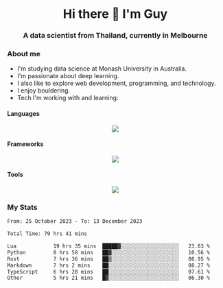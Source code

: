<h1 align="center">Hi there 👋 I'm Guy</h1>
<h3 align="center">A data scientist from Thailand, currently in Melbourne</h3>

### About me

- I'm studying data science at Monash University in Australia.
- I'm passionate about deep learning.
- I also like to explore web development, programming, and technology.
- I enjoy bouldering.
- Tech I'm working with and learning:

#### Languages

<div align="center">
    <img src="https://skillicons.dev/icons?i=py,ts,js,html,css,rust" />
</div>

#### Frameworks

<div align="center">
    <img src="https://skillicons.dev/icons?i=pytorch,tensorflow,fastapi,react" /><br>
</div>

#### Tools

<div align="center">
    <img src="https://skillicons.dev/icons?i=postgres,redis,docker" /><br>
</div>

### My Stats

<!--START_SECTION:waka-->

```txt
From: 25 October 2023 - To: 13 December 2023

Total Time: 79 hrs 41 mins

Lua            19 hrs 35 mins  █████▓░░░░░░░░░░░░░░░░░░░   23.03 %
Python         8 hrs 58 mins   ██▓░░░░░░░░░░░░░░░░░░░░░░   10.56 %
Rust           7 hrs 36 mins   ██▒░░░░░░░░░░░░░░░░░░░░░░   08.95 %
Markdown       7 hrs 2 mins    ██░░░░░░░░░░░░░░░░░░░░░░░   08.27 %
TypeScript     6 hrs 28 mins   ██░░░░░░░░░░░░░░░░░░░░░░░   07.61 %
Other          5 hrs 21 mins   █▓░░░░░░░░░░░░░░░░░░░░░░░   06.30 %
```

<!--END_SECTION:waka-->
